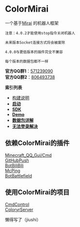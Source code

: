 # ColorMirai

一个基于[Mirai](https://github.com/mamoe/mirai) 的机器人框架

```
注意：4.0.2才能使用stop指令关闭机器人

未来版本Socket连接方式将会被废除

4.0.0与更低版本的插件完全不兼容

每个版本的数据包都不一样
```

**官方QQ群1**：[571239090](https://jq.qq.com/?_wv=1027&k=WZxd7h44)  
**官方QQ群2**：[806493738](https://jq.qq.com/?_wv=1027&k=wl7pBpEw)

**索引列表**

- [构建说明](./docs/build.md)
- [**启动**](./docs/run.md)
- [**SDK**](./docs/sdk.md)
- [**Demo**](./docs/demo.md)
- [**数据包详解**](./docs/pack.md)
- [**无法登录解决**](./docs/login.md)

## 依赖ColorMirai的插件

[Minecraft_QQ_Gui/Cmd](https://github.com/HeartAge/Minecraft_QQ-C-Server-)  
[GitHubPush](https://github.com/Coloryr/GitHubPush)  
[BotBiliBili](https://github.com/Coloryr/BotBiliBili)  
[McPing](https://github.com/Coloryr/McPing)  
[BotBattlefield](https://github.com/Coloryr/BotBattlefield)

## 使用ColorMirai的项目

[CmdControl](https://github.com/Coloryr/CmdControl)  
[ColoryrServer](https://github.com/Coloryr/ColoryrWork)

<!--有人帮你写2333-->
懒得写了（jiushi）
